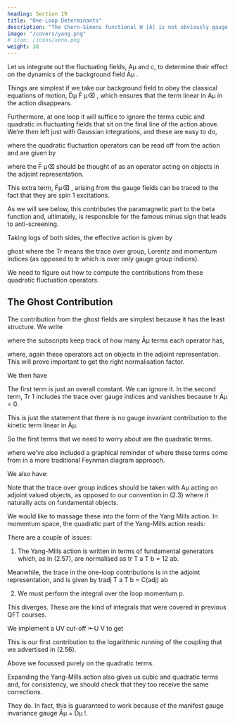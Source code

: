 ```yaml
---
heading: Section 19
title: "One-Loop Determinants"
description: "The Chern-Simons functional W [A] is not obviously gauge invariant."
image: "/covers/yang.png"
# icon: /icons/xeno.png
weight: 38
---
```




Let us integrate out the fluctuating fields, Aμ and c, to determine their effect on the dynamics of the background field Āμ .

<!-- Z
Seff [Ā]
e
= D A Dc Dc† e S[Ā, A,c] -->

Things are simplest if we take our background field to obey the classical equations of motion, D̄μ F̄ μ⌫ , which ensures that the term linear in Aμ in the action disappears.

Furthermore, at one loop it will suffice to ignore the terms cubic and quadratic in fluctuating fields that sit on the final line of the action above. We’re then left just with Gaussian integrations, and these are easy to do, 
<!-- e Seff [Ā] = det
1/2
+1
gauge det
1
2g 2
ghost e
R
d4 x tr F̄μ⌫ F̄ μ⌫ -->
where the quadratic fluctuation operators can be read off from the action and are given by 

<!-- μ⌫
gauge = D̄2 μ⌫ + 2i[F̄ μ⌫ ·] and
ghost = D̄2 -->

where the F̄ μ⌫ should be thought of as an operator acting on objects in the adjoint representation. 

This extra term, F̄μ⌫ , arising from the gauge fields can be traced to the fact that they are spin 1 excitations. 

As we will see below, this contributes the paramagnetic part to the beta function and, ultimately, is responsible for the famous minus sign that leads to anti-screening.

Taking logs of both sides, the effective action is given by

<!-- Z
1
1
Seff [Ā] = 2 d4 x tr F̄μ⌫ F̄ μ⌫ + Tr log gauge Tr log
2g
2
(2.63) -->

ghost where the Tr means the trace over group, Lorentz and momentum indices (as opposed to tr which is over only gauge group indices). 

We need to figure out how to compute the contributions from these quadratic fluctuation operators.


## The Ghost Contribution

The contribution from the ghost fields are simplest because it has the least structure. We write

<!-- @2 +
ghost =
1+
2 -->

where the subscripts keep track of how many Āμ terms each operator has,

<!-- 1 = i@
μ
Āμ + iĀμ @ μ
and
μ
2 = [Ā , [Āμ , ·]] -->

where, again these operators act on objects in the adjoint representation. This will prove important to get the right normalisation factor. 

We then have

<!-- Tr log
ghost = Tr log
@2 +
1+
2
2
= Tr log( @ ) + Tr log 1 + ( @ 2 ) 1 (
= Tr log( @ 2 ) + Tr ( @ 2 ) 1 (
1+
1+
2)
2)
1
Tr ( @ 2 ) 1 (
2
1+
2)
2
+ ... -->

The first term is just an overall constant. We can ignore it. In the second term, Tr 1 includes the trace over gauge indices and vanishes because tr Āμ = 0. 

This is just the statement that there is no gauge invariant contribution to the kinetic term linear in Āμ. 

So the first terms that we need to worry about are the quadratic terms.

<!-- 2
= Tr (( @ )
1
2) =
Z
d4 k
tradj [Āμ (k)Ā⌫ ( k)]
(2⇡)4
Z
d4 p μ⌫
(2⇡)4 p2 -->

where we’ve also included a graphical reminder of where these terms come from in a more traditional Feynman diagram approach. 

We also have:

<!-- Z
1
1
d4 k
2 1
2 1
=
Tr (( @ )
(
@
)
)
=
tradj [Āμ (k)Ā⌫ ( k)] ⇥ fμ⌫ (k)
1
1
2
2
(2⇡)4
– 71 –with
fμ⌫ (k) =
Z
d4 p (2p + k)μ (2p + k)⌫
(2⇡)4
p2 (p + k)2 -->

Note that the trace over group indices should be taken with Aμ acting on adjoint valued objects, as opposed to our convention in (2.3) where it naturally acts on fundamental objects.

We would like to massage these into the form of the Yang Mills action. In momentum space, the quadratic part of the Yang-Mills action reads:

<!-- Z
1
Squad = 2 d4 x tr (@μ Ā⌫ @ μ Ā⌫ @μ Ā⌫ @⌫ Āμ )
g
Z
⇥
⇤
1
d4 k
= 2
tr Āμ (k)Ā⌫ ( k) (k μ k ⌫ k 2 μ⌫ )
4
g
(2⇡) -->


There are a couple of issues: 

1. The Yang-Mills action is written in terms of fundamental generators which, as in (2.57), are normalised as tr T a T b = 12 ab. 

Meanwhile, the trace in the one-loop contributions is in the adjoint representation, and is given by tradj T a T b = C(adj) ab

2. We must perform the integral over the loop momentum p. 

This diverges. These are the kind of integrals that were covered in previous QFT courses.

We implement a UV cut-off ⇤U V to get
<!-- ✓ 2 ◆
Z
⇥
⇤ μ ⌫
C(adj)
d4 k
⇤U V
2 μ⌫
Tr log ghost =
tr Āμ (k)Ā⌫ ( k) (k k
k
) log
2
4
3(4⇡)
(2⇡)
k2 -->

This is our first contribution to the logarithmic running of the coupling that we advertised in (2.56).

Above we focussed purely on the quadratic terms.

Expanding the Yang-Mills action also gives us cubic and quadratic terms and, for consistency, we should check that they too receive the same corrections. 

They do. In fact, this is guaranteed to work
because of the manifest gauge invariance gauge Āμ = D̄μ !.
